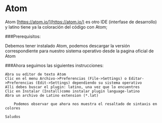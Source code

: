 # Atom
Atom [https://atom.io/](https://atom.io/) es otro IDE (interfase de desarrollo) y latino tiene ya la coloración del código con Atom;

###Prerequisitos:

Debemos tener instalado Atom, podemos descargar la versión correspondiente para nuestro sistema operativo desde la pagina oficial de Atom

###Ahora seguimos las siguientes instrucciones:

    Abra su editor de texto Atom
    Clic en el menu Archivo->Preferencias (File->Settings) o Editar->Preferencias (Edit->Settings) dependiendo su sistema operativo
    Alli debes buscar el plugin: latino, una vez que lo encuentres
    Clic en Instalar (Install)como instalar plugin language-latino
    Abra un archivo de Latino extension (*.lat)

        Podemos observar que ahora nos muestra el resaltado de sintaxis en colores

    Saludos



